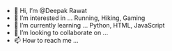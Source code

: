 - 👋 Hi, I’m @Deepak Rawat
- 👀 I’m interested in ... Running, Hiking, Gaming
- 🌱 I’m currently learning ... Python, HTML, JavaScript
- 💞️ I’m looking to collaborate on ...
- 📫 How to reach me ...

<!---
yatopotato/yatopotato is a ✨ special ✨ repository because its `README.md` (this file) appears on your GitHub profile.
You can click the Preview link to take a look at your changes.
--->
